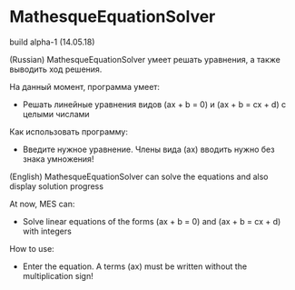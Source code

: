 # MathesqueEquationSolver
build alpha-1 (14.05.18)


(Russian)
MathesqueEquationSolver умеет решать уравнения, а также выводить ход решения.

На данный момент, программа умеет:
* Решать линейные уравнения видов (ax + b = 0) и (ax + b = cx + d) с целыми числами

Как использовать программу:
* Введите нужное уравнение. Члены вида (ax) вводить нужно без знака умножения!


(English)
MathesqueEquationSolver can solve the equations and also display solution progress

At now, MES can:
* Solve linear equations of the forms (ax + b = 0) and (ax + b = cx + d) with integers

How to use:
* Enter the equation. A terms (ax) must be written without the multiplication sign!

